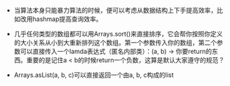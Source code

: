 - 当算法本身只能暴力算法的时候，便可以考虑从数据结构上下手提高效率，比如改用hashmap提高查询效率。

- 几乎任何类型的数组都可以用Arrays.sort()来直接排序，它会帮你按照你定义的大小关系从小到大重新排列这个数组。第一个参数传入你的数组，第二个参数可以直接传入一个lamda表达式（匿名内部类）：(a, b) -> 你要return的东西。重要的是记住a < b的时候return一个负数，这算是默认大家遵守的规范？
- Arrays.asList(a, b, c)可以直接返回一个由a, b, c构成的list